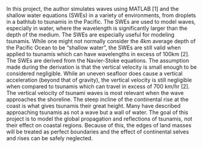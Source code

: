 In this project, the author simulates waves using MATLAB [1] and the shallow water equations (SWEs) in
a variety of environments, from droplets in a bathtub to tsunamis in the Pacific. The SWEs are used to
model waves, especially in water, where the wavelength is significantly larger than the depth of the
medium. The SWEs are especially useful for modeling tsunamis. While one might not normally consider
the 4km average depth of the Pacific Ocean to be “shallow water”, the SWEs are still valid when applied
to tsunamis which can have wavelengths in excess of 100km [2].
The SWEs are derived from the Navier-Stoke equations. The assumption made during the derivation is
that the vertical velocity is small enough to be considered negligible. While an uneven seafloor does
cause a vertical acceleration (beyond that of gravity), the vertical velocity is still negligible when
compared to tsunamis which can travel in excess of 700 km/hr [2]. The vertical velocity of tsunami
waves is most relevant when the wave approaches the shoreline. The steep incline of the continental
rise at the coast is what gives tsunamis their great height. Many have described approaching tsunamis as
not a wave but a wall of water. The goal of this project is to model the global propagation and
reflections of tsunamis, not their effect on coastal regions. Because of this, the edges of land masses will
be treated as perfect boundaries and the effect of continental selves and rises can be safely neglected.

